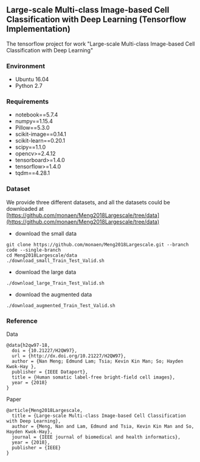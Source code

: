 ## Large-scale Multi-class Image-based Cell Classification with Deep Learning (Tensorflow Implementation)

The tensorflow project for work "Large-scale Multi-class Image-based Cell Classification with Deep Learning"

### Environment
* Ubuntu 16.04
* Python 2.7

### Requirements
* notebook==5.7.4
* numpy==1.15.4
* Pillow==5.3.0
* scikit-image==0.14.1
* scikit-learn==0.20.1
* scipy==1.1.0
* opencv>=2.4.12
* tensorboard>=1.4.0
* tensorflow>=1.4.0
* tqdm==4.28.1

### Dataset
We provide three different datasets, and all the datasets could be downloaded at [https://github.com/monaen/Meng2018Largescale/tree/data](https://github.com/monaen/Meng2018Largescale/tree/data)

* download the small data
```commandline
git clone https://github.com/monaen/Meng2018Largescale.git --branch code --single-branch
cd Meng2018Largescale/data
./download_small_Train_Test_Valid.sh
```

* download the large data
```commandline
./download_large_Train_Test_Valid.sh
```
* download the augmented data
```commandline
./download_augmented_Train_Test_Valid.sh
```

### Reference

Data
```
@data{h2qw97-18,
  doi = {10.21227/H2QW97},
  url = {http://dx.doi.org/10.21227/H2QW97},
  author = {Nan Meng; Edmund Lam; Tsia; Kevin Kin Man; So; Hayden Kwok-Hay },
  publisher = {IEEE Dataport},
  title = {Human somatic label-free bright-field cell images},
  year = {2018}
}
```

Paper
```
@article{Meng2018Largescale,
  title = {Large-scale Multi-class Image-based Cell Classification with Deep Learning},
  author = {Meng, Nan and Lam, Edmund and Tsia, Kevin Kin Man and So, Hayden Kwok-Hay},
  journal = {IEEE journal of biomedical and health informatics},
  year = {2018},
  publisher = {IEEE}
}
